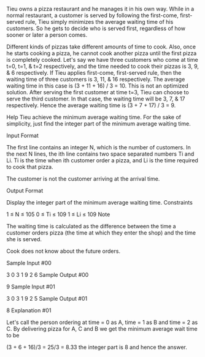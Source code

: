 Tieu owns a pizza restaurant and he manages it in his own way. While in a normal restaurant, a customer is served by following the first-come, first-served rule, Tieu simply minimizes the average waiting time of his customers. So he gets to decide who is served first, regardless of how sooner or later a person comes.

Different kinds of pizzas take different amounts of time to cook. Also, once he starts cooking a pizza, he cannot cook another pizza until the first pizza is completely cooked. Let's say we have three customers who come at time t=0, t=1, & t=2 respectively, and the time needed to cook their pizzas is 3, 9, & 6 respectively. If Tieu applies first-come, first-served rule, then the waiting time of three customers is 3, 11, & 16 respectively. The average waiting time in this case is (3 + 11 + 16) / 3 = 10. This is not an optimized solution. After serving the first customer at time t=3, Tieu can choose to serve the third customer. In that case, the waiting time will be 3, 7, & 17 respectively. Hence the average waiting time is (3 + 7 + 17) / 3 = 9.

Help Tieu achieve the minimum average waiting time. For the sake of simplicity, just find the integer part of the minimum average waiting time.

Input Format

The first line contains an integer N, which is the number of customers.
In the next N lines, the ith line contains two space separated numbers Ti and Li. Ti is the time when ith customer order a pizza, and Li is the time required to cook that pizza.

The  customer is not the customer arriving at the  arrival time.

Output Format

Display the integer part of the minimum average waiting time.
Constraints

1 ≤ N ≤ 105
0 ≤ Ti ≤ 109
1 ≤ Li ≤ 109
Note

The waiting time is calculated as the difference between the time a customer orders pizza (the time at which they enter the shop) and the time she is served.

Cook does not know about the future orders.

Sample Input #00

3
0 3
1 9
2 6
Sample Output #00

9
Sample Input #01

3
0 3
1 9
2 5
Sample Output #01

8
Explanation #01

Let's call the person ordering at time = 0 as A, time = 1 as B and time = 2 as C. By delivering pizza for A, C and B we get the minimum average wait time to be

(3 + 6 + 16)/3 = 25/3 = 8.33 
the integer part is 8 and hence the answer.
